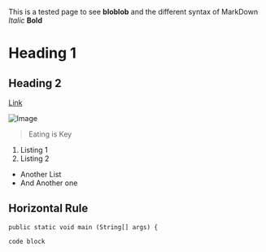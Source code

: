 This is a tested page to see **bloblob** and the different syntax of MarkDown
*Italic*
**Bold**
# Heading 1 
## Heading 2 
[Link](google.com)

![Image](https://www.bing.com/th?u=https%3a%2f%2ftse4.mm.bing.net%2fth%3fid%3dOIP.dqUCQtdVkBAJGxOTWGBccQHaF2&ehk=hPNlczlWRZH5tEXVXnjuluONq%2b8ycYkCccAd6qBOy6o%3d&w=203&h=160&c=2&rs=1&o=6&dpr=1.6&pid=AppEx)
> Eating is Key
1. Listing 1
2. Listing 2
* Another List
* And Another one

Horizontal Rule
---

`public static void main (String[] args) {`

```
code block
```


